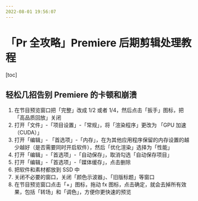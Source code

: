 ```yaml
---
2022-08-01 19:56:07
---
```


# 「Pr 全攻略」Premiere 后期剪辑处理教程

[toc]

## 轻松几招告别 Premiere 的卡顿和崩溃
1. 在节目预览窗口把「完整」改成 1/2 或者 1/4，然后点击「扳手」图标，把「高品质回放」关闭
2. 打开「文件」-「项目设置」-「常规」，将「渲染程序」更改为 「GPU 加速（CUDA）」
3. 打开「编辑」- 「首选项」-「内存」，在为其他应用程序保留的内存设置的越少越好（是否需要同时开启软件），然后「优化渲染」选择为「性能」
4. 打开「编辑」-「首选项」-「自动保存」，取消勾选「自动保存项目」
5. 打开「编辑」-「首选项」-「媒体缓存」，点击删除
6. 把软件和素材都放到 SSD 中
7. 关闭不必要的窗口，关闭「颜色示波器」、「旧版标题」等窗口
8. 在节目预览窗口点击「+」图标，拖动 fx 图标，点击确定，就会去掉所有效果，包括「转场」和「调色」，方便你更快速的预览
